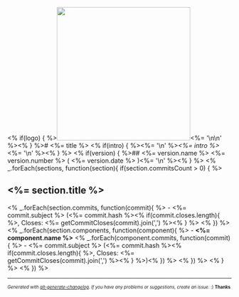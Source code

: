 <% if(logo) { %><img width="300px" src="<%= logo %>" /><%= '\n\n' %><% } %># <%= title %>
<% if(intro) { %><%= '\n' %>_<%= intro %>_<%= '\n' %><% } %>
<% if(version) { %>## <%= version.name %> <%= version.number %> ( <%= version.date %> )<%= '\n' %><% } %>
<% _.forEach(sections, function(section){ 
  if(section.commitsCount > 0) { %>
## <%= section.title %>
<% _.forEach(section.commits, function(commit){ %>  - <%= commit.subject %> (<%= commit.hash %><% if(commit.closes.length){ %>, Closes: <%= getCommitCloses(commit).join(',') %><% } %>
<% }) %><% _.forEach(section.components, function(component){ %>  - **<%= component.name %>**
<% _.forEach(component.commits, function(commit){ %>    - <%= commit.subject %> (<%= commit.hash %><% if(commit.closes.length){ %>, Closes: <%= getCommitCloses(commit).join(',') %><% } %>)<% }) %>
<% }) %>
<% } %>
<% }) %>

---
<sub><sup>*Generated with [git-generate-changelog](https://github.com/rafinskipg/git-changelog). If you have any problems or suggestions, create an issue.* :) **Thanks** </sub></sup>